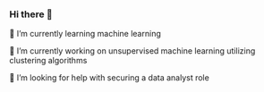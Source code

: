 ### Hi there 👋
🌱 I’m currently learning machine learning

🔭 I’m currently working on unsupervised machine learning utilizing clustering algorithms

🤔 I’m looking for help with securing a data analyst role



<!--
**benrietti/benrietti** is a ✨ _special_ ✨ repository because its `README.md` (this file) appears on your GitHub profile.

Here are some ideas to get you started:

- 🔭 I’m currently working on unsupervised machine learning utilizing clustering algorithms
- 🌱 I’m currently learning machine learning
- 👯 I’m looking to collaborate on ...
- 🤔 I’m looking for help with securing a data analyst role
-->

